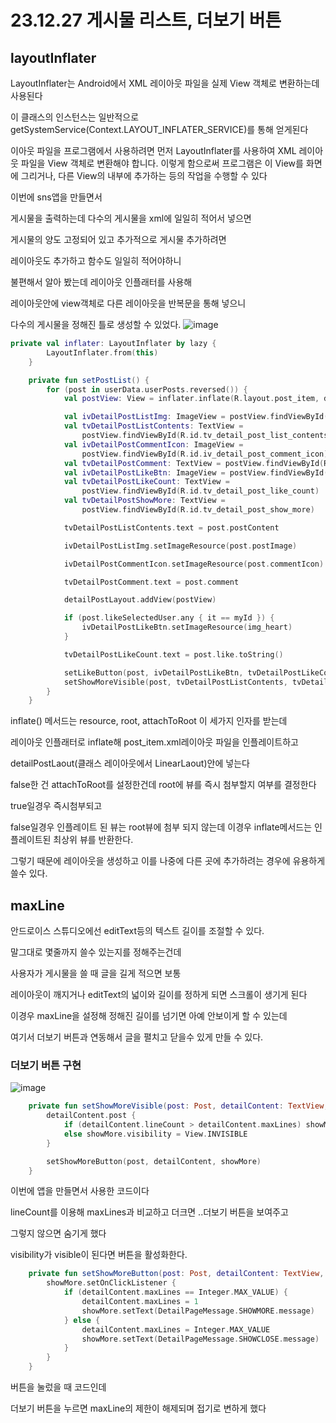 23.12.27 게시물 리스트, 더보기 버튼
=
## layoutInflater
LayoutInflater는 Android에서 XML 레이아웃 파일을 실제 View 객체로 변환하는데 사용된다

이 클래스의 인스턴스는 일반적으로 getSystemService(Context.LAYOUT_INFLATER_SERVICE)를 통해 얻게된다

이아웃 파일을 프로그램에서 사용하려면 먼저 LayoutInflater를 사용하여 XML 레이아웃 파일을 View 객체로 변환해야 합니다. 이렇게 함으로써 프로그램은 이 View를 화면에 그리거나, 다른 View의 내부에 추가하는 등의 작업을 수행할 수 있다

이번에 sns앱을 만들면서

게시물을 출력하는데 다수의 게시물을 xml에 일일히 적어서 넣으면

게시물의 양도 고정되어 있고 추가적으로 게시물 추가하려면

레이아웃도 추가하고 함수도 일일히 적어야하니

불편해서 알아 봤는데 레이아웃 인플래터를 사용해

레이아웃안에 view객체로 다른 레이아웃을 반복문을 통해 넣으니

다수의 게시물을 정해진 틀로 생성할 수 있었다.
![image](https://github.com/heesoo-park/TeamAssignment3_2/assets/116724657/a2a3c4a8-6d30-48af-b2f7-b35570426302)
```kotlin
private val inflater: LayoutInflater by lazy {
        LayoutInflater.from(this)
    }
```
```kotlin
    private fun setPostList() {
        for (post in userData.userPosts.reversed()) {
            val postView: View = inflater.inflate(R.layout.post_item, detailPostLayout, false)

            val ivDetailPostListImg: ImageView = postView.findViewById(R.id.iv_detail_post_list_img)
            val tvDetailPostListContents: TextView =
                postView.findViewById(R.id.tv_detail_post_list_contents)
            val ivDetailPostCommentIcon: ImageView =
                postView.findViewById(R.id.iv_detail_post_comment_icon)
            val tvDetailPostComment: TextView = postView.findViewById(R.id.tv_detail_post_comment)
            val ivDetailPostLikeBtn: ImageView = postView.findViewById(R.id.iv_detail_post_like_btn)
            val tvDetailPostLikeCount: TextView =
                postView.findViewById(R.id.tv_detail_post_like_count)
            val tvDetailPostShowMore: TextView =
                postView.findViewById(R.id.tv_detail_post_show_more)

            tvDetailPostListContents.text = post.postContent

            ivDetailPostListImg.setImageResource(post.postImage)

            ivDetailPostCommentIcon.setImageResource(post.commentIcon)

            tvDetailPostComment.text = post.comment

            detailPostLayout.addView(postView)

            if (post.likeSelectedUser.any { it == myId }) {
                ivDetailPostLikeBtn.setImageResource(img_heart)
            }

            tvDetailPostLikeCount.text = post.like.toString()

            setLikeButton(post, ivDetailPostLikeBtn, tvDetailPostLikeCount)
            setShowMoreVisible(post, tvDetailPostListContents, tvDetailPostShowMore)
        }
    }
```
inflate() 메서드는 resource, root, attachToRoot 이 세가지 인자를 받는데

레이아웃 인플래터로 inflate해 post_item.xml레이아웃 파일을 인플레이트하고

detailPostLaout(클래스 레이아웃에서 LinearLaout)안에 넣는다

false한 건 attachToRoot를 설정한건데 root에 뷰를 즉시 첨부할지 여부를 결정한다

true일경우 즉시첨부되고

false일경우 인플레이트 된 뷰는 root뷰에 첨부 되지 않는데 이경우 inflate메서드는 인플레이트된 최상위 뷰를 반환한다.

그렇기 때문에 레이아웃을 생성하고 이를 나중에 다른 곳에 추가하려는 경우에 유용하게 쓸수 있다.

## maxLine

안드로이스 스튜디오에선 editText등의 텍스트 길이를 조절할 수 있다.

말그대로 몇줄까지 쓸수 있는지를 정해주는건데

사용자가 게시물을 쓸 때 글을 길게 적으면 보통

레이아웃이 깨지거나 editText의 넓이와 길이를 정하게 되면 스크롤이 생기게 된다

이경우 maxLine을 설정해 정해진 길이를 넘기면 아예 안보이게 할 수 있는데

여기서 더보기 버튼과 연동해서 글을 펼치고 닫을수 있게 만들 수 있다.

### 더보기 버튼 구현

![image](https://github.com/heesoo-park/TeamAssignment3_2/assets/116724657/166ced5c-9154-45b5-8fac-45d8fc3dffe8)

```kotlin
    private fun setShowMoreVisible(post: Post, detailContent: TextView, showMore: TextView) {
        detailContent.post {
            if (detailContent.lineCount > detailContent.maxLines) showMore.visibility = View.VISIBLE
            else showMore.visibility = View.INVISIBLE
        }

        setShowMoreButton(post, detailContent, showMore)
    }
```
이번에 앱을 만들면서 사용한 코드이다

lineCount를 이용해 maxLines과 비교하고 더크면 ..더보기 버튼을 보여주고

그렇지 않으면 숨기게 했다

visibility가 visible이 된다면 버튼을 활성화한다.

```kotlin
    private fun setShowMoreButton(post: Post, detailContent: TextView, showMore: TextView) {
        showMore.setOnClickListener {
            if (detailContent.maxLines == Integer.MAX_VALUE) {
                detailContent.maxLines = 1
                showMore.setText(DetailPageMessage.SHOWMORE.message)
            } else {
                detailContent.maxLines = Integer.MAX_VALUE
                showMore.setText(DetailPageMessage.SHOWCLOSE.message)
            }
        }
    }
```
버튼을 눌렀을 때 코드인데

더보기 버튼을 누르면 maxLine의 제한이 해제되며 접기로 변하게 했다